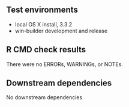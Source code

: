 ## Test environments
* local OS X install, 3.3.2
* win-builder development and release

## R CMD check results
There were no ERRORs, WARNINGs, or NOTEs. 

  
## Downstream dependencies
No downstream dependencies
